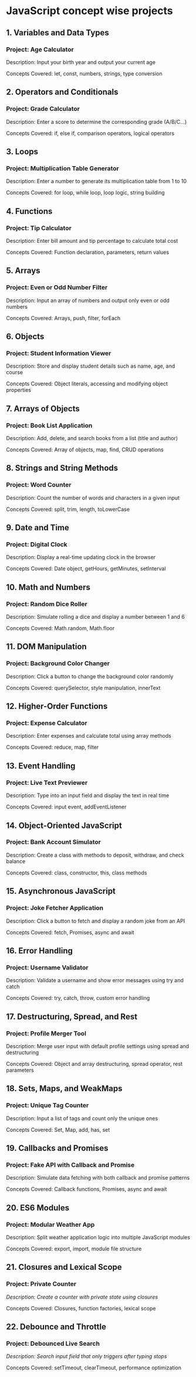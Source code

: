 # JavaScript concept wise projects 

## 1. Variables and Data Types 
### Project: Age Calculator

Description: Input your birth year and output your current age

Concepts Covered: let, const, numbers, strings, type conversion


## 2. Operators and Conditionals
### Project: Grade Calculator

Description: Enter a score to determine the corresponding grade (A/B/C...)

Concepts Covered: if, else if, comparison operators, logical operators

## 3. Loops
### Project: Multiplication Table Generator 

Description: Enter a number to generate its multiplication table from 1 to 10

Concepts Covered: for loop, while loop, loop logic, string building

## 4. Functions
### Project: Tip Calculator 

Description: Enter bill amount and tip percentage to calculate total cost

Concepts Covered: Function declaration, parameters, return values

## 5. Arrays
### Project: Even or Odd Number Filter

Description: Input an array of numbers and output only even or odd numbers

Concepts Covered: Arrays, push, filter, forEach

## 6. Objects
### Project: Student Information Viewer

Description: Store and display student details such as name, age, and course

Concepts Covered: Object literals, accessing and modifying object properties

## 7. Arrays of Objects
### Project: Book List Application

Description: Add, delete, and search books from a list (title and author)

Concepts Covered: Array of objects, map, find, CRUD operations

## 8. Strings and String Methods
### Project: Word Counter

Description: Count the number of words and characters in a given input

Concepts Covered: split, trim, length, toLowerCase

## 9. Date and Time
### Project: Digital Clock

Description: Display a real-time updating clock in the browser

Concepts Covered: Date object, getHours, getMinutes, setInterval

## 10. Math and Numbers
### Project: Random Dice Roller

Description: Simulate rolling a dice and display a number between 1 and 6

Concepts Covered: Math.random, Math.floor

## 11. DOM Manipulation
### Project: Background Color Changer

Description: Click a button to change the background color randomly

Concepts Covered: querySelector, style manipulation, innerText

## 12. Higher-Order Functions
### Project: Expense Calculator

Description: Enter expenses and calculate total using array methods

Concepts Covered: reduce, map, filter

## 13. Event Handling
### Project: Live Text Previewer

Description: Type into an input field and display the text in real time

Concepts Covered: input event, addEventListener

## 14. Object-Oriented JavaScript
### Project: Bank Account Simulator

Description: Create a class with methods to deposit, withdraw, and check balance

Concepts Covered: class, constructor, this, class methods

## 15. Asynchronous JavaScript
### Project: Joke Fetcher Application

Description: Click a button to fetch and display a random joke from an API

Concepts Covered: fetch, Promises, async and await

## 16. Error Handling
### Project: Username Validator

Description: Validate a username and show error messages using try and catch

Concepts Covered: try, catch, throw, custom error handling

## 17. Destructuring, Spread, and Rest
### Project: Profile Merger Tool

Description: Merge user input with default profile settings using spread and destructuring

Concepts Covered: Object and array destructuring, spread operator, rest parameters

## 18. Sets, Maps, and WeakMaps
### Project: Unique Tag Counter

Description: Input a list of tags and count only the unique ones

Concepts Covered: Set, Map, add, has, set

## 19. Callbacks and Promises
### Project: Fake API with Callback and Promise

Description: Simulate data fetching with both callback and promise patterns

Concepts Covered: Callback functions, Promises, async and await

## 20. ES6 Modules
### Project: Modular Weather App

Description: Split weather application logic into multiple JavaScript modules

Concepts Covered: export, import, module file structure

## 21. Closures and Lexical Scope
### Project: Private Counter

*Description: Create a counter with private state using closures*

Concepts Covered: Closures, function factories, lexical scope

## 22. Debounce and Throttle
### Project: Debounced Live Search      

*Description: Search input field that only triggers after typing stops*

Concepts Covered: setTimeout, clearTimeout, performance optimization  



